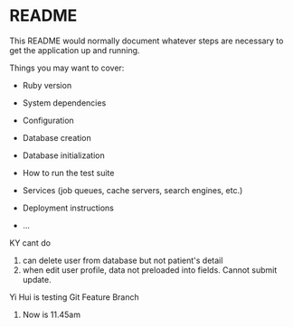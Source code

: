 # README

This README would normally document whatever steps are necessary to get the
application up and running.

Things you may want to cover:

* Ruby version

* System dependencies

* Configuration

* Database creation

* Database initialization

* How to run the test suite

* Services (job queues, cache servers, search engines, etc.)

* Deployment instructions

* ...

KY cant do
  1. can delete user from database but not patient's detail
  2. when edit user profile, data not preloaded into fields. Cannot submit update.

Yi Hui is testing Git Feature Branch
  1. Now is 11.45am
